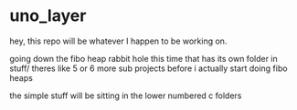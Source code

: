 # uno_layer


hey, this repo will be whatever I happen to be working on.

going down the fibo heap rabbit hole this time
that has its own folder in stuff/
theres like 5 or 6 more sub projects before i actually start doing fibo heaps

the simple stuff will be sitting in the lower numbered c folders
